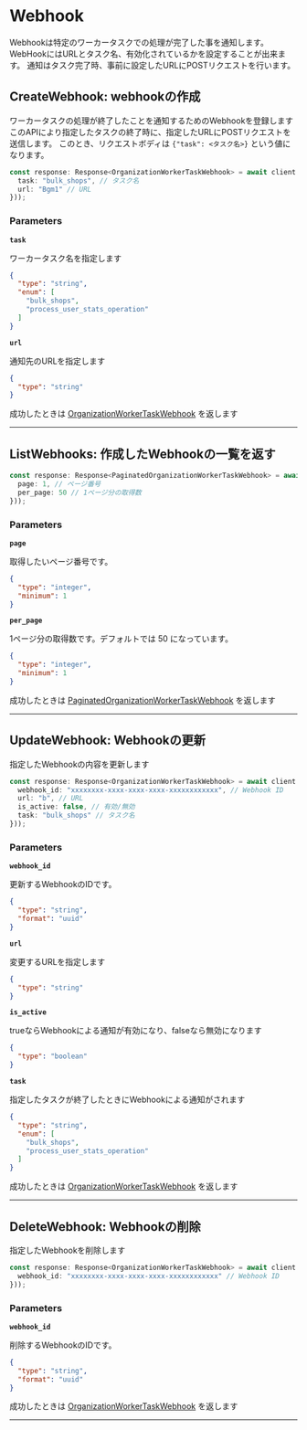 # Webhook
Webhookは特定のワーカータスクでの処理が完了した事を通知します。
WebHookにはURLとタスク名、有効化されているかを設定することが出来ます。
通知はタスク完了時、事前に設定したURLにPOSTリクエストを行います。


<a name="create-webhook"></a>
## CreateWebhook: webhookの作成
ワーカータスクの処理が終了したことを通知するためのWebhookを登録します
このAPIにより指定したタスクの終了時に、指定したURLにPOSTリクエストを送信します。
このとき、リクエストボディは `{"task": <タスク名>}` という値になります。

```typescript
const response: Response<OrganizationWorkerTaskWebhook> = await client.send(new CreateWebhook({
  task: "bulk_shops", // タスク名
  url: "Bgm1" // URL
}));
```



### Parameters
**`task`** 
  

ワーカータスク名を指定します

```json
{
  "type": "string",
  "enum": [
    "bulk_shops",
    "process_user_stats_operation"
  ]
}
```

**`url`** 
  

通知先のURLを指定します

```json
{
  "type": "string"
}
```



成功したときは
[OrganizationWorkerTaskWebhook](./responses.md#organization-worker-task-webhook)
を返します


---


<a name="list-webhooks"></a>
## ListWebhooks: 作成したWebhookの一覧を返す

```typescript
const response: Response<PaginatedOrganizationWorkerTaskWebhook> = await client.send(new ListWebhooks({
  page: 1, // ページ番号
  per_page: 50 // 1ページ分の取得数
}));
```



### Parameters
**`page`** 
  

取得したいページ番号です。

```json
{
  "type": "integer",
  "minimum": 1
}
```

**`per_page`** 
  

1ページ分の取得数です。デフォルトでは 50 になっています。

```json
{
  "type": "integer",
  "minimum": 1
}
```



成功したときは
[PaginatedOrganizationWorkerTaskWebhook](./responses.md#paginated-organization-worker-task-webhook)
を返します


---


<a name="update-webhook"></a>
## UpdateWebhook: Webhookの更新
指定したWebhookの内容を更新します

```typescript
const response: Response<OrganizationWorkerTaskWebhook> = await client.send(new UpdateWebhook({
  webhook_id: "xxxxxxxx-xxxx-xxxx-xxxx-xxxxxxxxxxxx", // Webhook ID
  url: "b", // URL
  is_active: false, // 有効/無効
  task: "bulk_shops" // タスク名
}));
```



### Parameters
**`webhook_id`** 
  

更新するWebhookのIDです。

```json
{
  "type": "string",
  "format": "uuid"
}
```

**`url`** 
  

変更するURLを指定します

```json
{
  "type": "string"
}
```

**`is_active`** 
  

trueならWebhookによる通知が有効になり、falseなら無効になります

```json
{
  "type": "boolean"
}
```

**`task`** 
  

指定したタスクが終了したときにWebhookによる通知がされます

```json
{
  "type": "string",
  "enum": [
    "bulk_shops",
    "process_user_stats_operation"
  ]
}
```



成功したときは
[OrganizationWorkerTaskWebhook](./responses.md#organization-worker-task-webhook)
を返します


---


<a name="delete-webhook"></a>
## DeleteWebhook: Webhookの削除
指定したWebhookを削除します

```typescript
const response: Response<OrganizationWorkerTaskWebhook> = await client.send(new DeleteWebhook({
  webhook_id: "xxxxxxxx-xxxx-xxxx-xxxx-xxxxxxxxxxxx" // Webhook ID
}));
```



### Parameters
**`webhook_id`** 
  

削除するWebhookのIDです。

```json
{
  "type": "string",
  "format": "uuid"
}
```



成功したときは
[OrganizationWorkerTaskWebhook](./responses.md#organization-worker-task-webhook)
を返します


---



